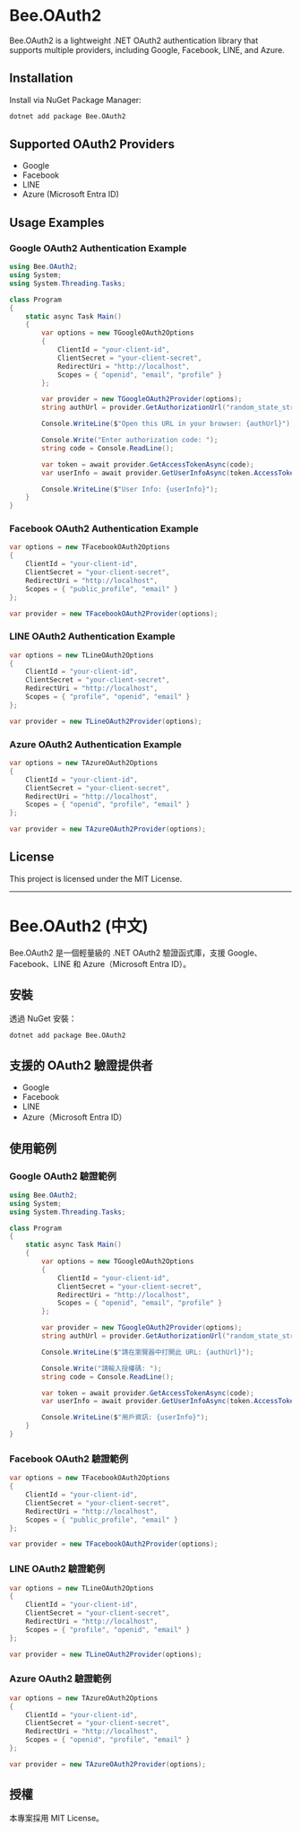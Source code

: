 # Bee.OAuth2

Bee.OAuth2 is a lightweight .NET OAuth2 authentication library that supports multiple providers, including Google, Facebook, LINE, and Azure.

## Installation

Install via NuGet Package Manager:

```sh
dotnet add package Bee.OAuth2
```

## Supported OAuth2 Providers

- Google
- Facebook
- LINE
- Azure (Microsoft Entra ID)

## Usage Examples

### Google OAuth2 Authentication Example

```csharp
using Bee.OAuth2;
using System;
using System.Threading.Tasks;

class Program
{
    static async Task Main()
    {
        var options = new TGoogleOAuth2Options
        {
            ClientId = "your-client-id",
            ClientSecret = "your-client-secret",
            RedirectUri = "http://localhost",
            Scopes = { "openid", "email", "profile" }
        };

        var provider = new TGoogleOAuth2Provider(options);
        string authUrl = provider.GetAuthorizationUrl("random_state_string");

        Console.WriteLine($"Open this URL in your browser: {authUrl}");

        Console.Write("Enter authorization code: ");
        string code = Console.ReadLine();

        var token = await provider.GetAccessTokenAsync(code);
        var userInfo = await provider.GetUserInfoAsync(token.AccessToken);

        Console.WriteLine($"User Info: {userInfo}");
    }
}
```

### Facebook OAuth2 Authentication Example

```csharp
var options = new TFacebookOAuth2Options
{
    ClientId = "your-client-id",
    ClientSecret = "your-client-secret",
    RedirectUri = "http://localhost",
    Scopes = { "public_profile", "email" }
};

var provider = new TFacebookOAuth2Provider(options);
```

### LINE OAuth2 Authentication Example

```csharp
var options = new TLineOAuth2Options
{
    ClientId = "your-client-id",
    ClientSecret = "your-client-secret",
    RedirectUri = "http://localhost",
    Scopes = { "profile", "openid", "email" }
};

var provider = new TLineOAuth2Provider(options);
```

### Azure OAuth2 Authentication Example

```csharp
var options = new TAzureOAuth2Options
{
    ClientId = "your-client-id",
    ClientSecret = "your-client-secret",
    RedirectUri = "http://localhost",
    Scopes = { "openid", "profile", "email" }
};

var provider = new TAzureOAuth2Provider(options);
```

## License

This project is licensed under the MIT License.

---

# Bee.OAuth2 (中文)

Bee.OAuth2 是一個輕量級的 .NET OAuth2 驗證函式庫，支援 Google、Facebook、LINE 和 Azure（Microsoft Entra ID）。

## 安裝

透過 NuGet 安裝：

```sh
dotnet add package Bee.OAuth2
```

## 支援的 OAuth2 驗證提供者

- Google
- Facebook
- LINE
- Azure（Microsoft Entra ID）

## 使用範例

### Google OAuth2 驗證範例

```csharp
using Bee.OAuth2;
using System;
using System.Threading.Tasks;

class Program
{
    static async Task Main()
    {
        var options = new TGoogleOAuth2Options
        {
            ClientId = "your-client-id",
            ClientSecret = "your-client-secret",
            RedirectUri = "http://localhost",
            Scopes = { "openid", "email", "profile" }
        };

        var provider = new TGoogleOAuth2Provider(options);
        string authUrl = provider.GetAuthorizationUrl("random_state_string");

        Console.WriteLine($"請在瀏覽器中打開此 URL: {authUrl}");

        Console.Write("請輸入授權碼: ");
        string code = Console.ReadLine();

        var token = await provider.GetAccessTokenAsync(code);
        var userInfo = await provider.GetUserInfoAsync(token.AccessToken);

        Console.WriteLine($"用戶資訊: {userInfo}");
    }
}
```

### Facebook OAuth2 驗證範例

```csharp
var options = new TFacebookOAuth2Options
{
    ClientId = "your-client-id",
    ClientSecret = "your-client-secret",
    RedirectUri = "http://localhost",
    Scopes = { "public_profile", "email" }
};

var provider = new TFacebookOAuth2Provider(options);
```

### LINE OAuth2 驗證範例

```csharp
var options = new TLineOAuth2Options
{
    ClientId = "your-client-id",
    ClientSecret = "your-client-secret",
    RedirectUri = "http://localhost",
    Scopes = { "profile", "openid", "email" }
};

var provider = new TLineOAuth2Provider(options);
```

### Azure OAuth2 驗證範例

```csharp
var options = new TAzureOAuth2Options
{
    ClientId = "your-client-id",
    ClientSecret = "your-client-secret",
    RedirectUri = "http://localhost",
    Scopes = { "openid", "profile", "email" }
};

var provider = new TAzureOAuth2Provider(options);
```

## 授權

本專案採用 MIT License。

